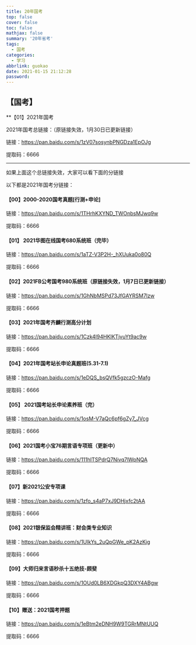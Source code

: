 ```yaml
---
title: 20年国考
top: false
cover: false
toc: false
mathjax: false
summary: '20年省考'
tags:
  - 国考
categories:
  - 学习
abbrlink: guokao
date: 2021-01-15 21:12:28
password:
---
```




## **【国考】**



**【01】2021年国考




2021年国考总链接：（原链接失效，1月30日已更新链接）

链接：https://pan.baidu.com/s/1zV07sosynbPNGDza1EpOJg

 提取码：6666 



---------------------------------------------------------

如果上面这个总链接失效，大家可以看下面的分链接

以下都是2021年国考分链接：



#### 【00】2000-2020国考真题[行测+申论]


链接：https://pan.baidu.com/s/1THrhKXYND_TWOnbsMJwq9w

 提取码：6666 



#### 【01】 2021华图在线国考680系统班（完毕）


链接：https://pan.baidu.com/s/1aTZ-V3P2H-_hXUuka0o80Q

 提取码：6666 



#### 【02】2021FB公考国考980系统班（原链接失效，1月7日已更新链接）


链接：https://pan.baidu.com/s/1GhNbMSPd73JfGAYRSM7lzw

 提取码：6666 



#### 【03】2021年国考齐麟行测高分计划


链接：https://pan.baidu.com/s/1Czk4l94HKlKTjvuYt9ac9w

 提取码：6666 



#### 【04】2021年国考站长申论真题班(5.31-7.1)


链接：https://pan.baidu.com/s/1eDQS_bsQVfk5gzczO-Mafg

 提取码：6666 



#### 【05】 2021国考站长申论素养班（完）


链接：https://pan.baidu.com/s/1osM-V7aQc6pf6gZy7_JVcg

 提取码：6666 



#### 【06】2021国考小宝76期言语专项班（更新中）


链接：https://pan.baidu.com/s/111hITSPdrQ7Nivq7lWpNQA

 提取码：6666 



#### 【07】新2021公安专项课


链接：https://pan.baidu.com/s/1zfo_s4aP7xJ9DHjxfc2tAA

 提取码：6666 



#### 【08】2021银保监会精讲班：财会类专业知识


链接：https://pan.baidu.com/s/1UlkYs_2uQpGWe_pK2AzKjg

 提取码：6666 



#### 【09】大师归来言语秒杀十五绝技-顾斐


链接：https://pan.baidu.com/s/1OUd0LB6XDGkpQ3DXY4ABgw

 提取码：6666 



#### 【10】赠送：2021国考押题


链接：https://pan.baidu.com/s/1eBtm2eDNH9W9TGRrMNtUUQ

 提取码：6666 

